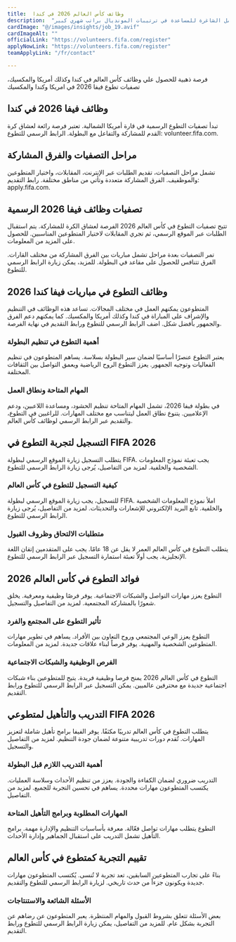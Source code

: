 ```yaml
---
title:  وظائف كأس العالم 2026 في كندا 
description:  "وظائف كأس العالم من الفيفا لأكثر من 50 دولة للعمل في فرص العمل الشاغرة للمساعدة في ترتيبات المونديال براتب شهري كبير." 
cardImage: "@/images/insights/job_19.avif" 
cardImageAlt: "" 
officialLink: "https://volunteers.fifa.com/register" 
applyNowLink: "https://volunteers.fifa.com/register" 
teamApplyLink: "/fr/contact"

---
```


فرصة ذهبية للحصول علي وظائف كأس العالم في كندا وكذلك أمريكا والمكسيك، تصفيات تطوع فيفا 2026 في امريكا وكندا والمكسيك

## وظائف فيفا 2026 في كندا

تبدأ تصفيات التطوع الرسمية في قارة أمريكا الشمالية. تعتبر فرصة رائعة لعشاق كرة القدم للمشاركة والتفاعل مع البطولة. الرابط الرسمي للتطوع: volunteer.fifa.com.

## مراحل التصفيات والفرق المشاركة

تشمل مراحل التصفيات، تقديم الطلبات عبر الإنترنت، المقابلات، واختيار المتطوعين والموظفيف. الفرق المشاركة متعددة وتأتي من مناطق مختلفة. رابط التقديم: apply.fifa.com.

## تصفيات وظائف فيفا 2026 الرسمية

تتيح تصفيات التطوع في كأس العالم 2026 الفرصة لعشاق الكرة للمشاركة. يتم استقبال الطلبات عبر الموقع الرسمي، ثم تجري المقابلات لاختيار المتطوعين المناسبين. للحصول على المزيد من المعلومات.

تمر التصفيات بعدة مراحل تشمل مباريات بين الفرق المشاركة من مختلف القارات. الفرق تتنافس للحصول على مقاعد في البطولة. للمزيد، يمكن زيارة الرابط الرسمي للتطوع.

## وظائف التطوع في مباريات فيفا كندا 2026

المتطوعون يمكنهم العمل في مختلف المجالات. تساعد هذه الوظائف في التنظيم والإشراف على المباراة في كندا وكذلك أمريكا والمكسيك. كما يمكنهم دعم الفرق والجمهور بأفضل شكل. اضف الرابط الرسمي للتطوع ورابط التقديم في نهاية الفرصة.

### أهمية التطوع في تنظيم البطولة

يعتبر التطوع عنصرًا أساسيًا لضمان سير البطولة بسلاسة. يساهم المتطوعون في تنظيم الفعاليات وتوجيه الجمهور. يعزز التطوع الروح الرياضية ويعمق التواصل بين الثقافات المختلفة.

### المهام المتاحة ونطاق العمل

في بطولة فيفا 2026، تشمل المهام المتاحة تنظيم الحشود، ومساعدة اللاعبين، ودعم الإعلاميين. يتنوع نطاق العمل ليتناسب مع مختلف المهارات. للراغبين في التطوع، والتقديم عبر الرابط الرسمي لوظائف كأس العالم.

## التسجيل لتجربة التطوع في FIFA 2026

يتطلب التسجيل زيارة الموقع الرسمي لبطولة FIFA. يجب تعبئة نموذج المعلومات الشخصية والخلفية. لمزيد من التفاصيل، يُرجى زيارة الرابط الرسمي للتطوع.

### كيفية التسجيل للتطوع في كأس العالم

للتسجيل، يجب زيارة الموقع الرسمي لبطولة FIFA. املأ نموذج المعلومات الشخصية والخلفية. تابع البريد الإلكتروني للإشعارات والتحديثات. لمزيد من التفاصيل، يُرجى زيارة الرابط الرسمي للتطوع.

### متطلبات الالتحاق وظروف القبول

يتطلب التطوع في كأس العالم العمر لا يقل عن 18 عامًا. يجب على المتقدمين إتقان اللغة الإنجليزية. يجب أولاً تعبئة استمارة التسجيل عبر الرابط الرسمي للتطوع.

## فوائد التطوع في كأس العالم 2026

التطوع يعزز مهارات التواصل والشبكات الاجتماعية. يوفر فرصًا وظيفية ومعرفية. يخلق شعورًا بالمشاركة المجتمعية. لمزيد من التفاصيل والتسجيل.

### تأثير التطوع على المجتمع والفرد

التطوع يعزز الوعي المجتمعي وروح التعاون بين الأفراد. يساهم في تطوير مهارات المتطوعين الشخصية والمهنية. يوفر فرصاً لبناء علاقات جديدة. لمزيد من المعلومات.

### الفرص الوظيفية والشبكات الاجتماعية

التطوع في كأس العالم 2026 يمنح فرصا وظيفية فريدة. يتيح للمتطوعين بناء شبكات اجتماعية جديدة مع محترفين عالميين. يمكن التسجيل عبر الرابط الرسمي للتطوع ورابط التقديم.

## التدريب والتأهيل لمتطوعي FIFA 2026

يتطلب التطوع في كأس العالم تدريبًا مكثفًا. يوفر الفيفا برامج تأهيل شاملة لتعزيز المهارات. تُقدم دورات تدريبية متنوعة لضمان جودة التنظيم. لمزيد من التفاصيل والتسجيل.

### أهمية التدريب اللازم قبل البطولة

التدريب ضروري لضمان الكفاءة والجودة. يعزز من تنظيم الأحداث وسلاسة العمليات. يكتسب المتطوعون مهارات محددة. يساهم في تحسين التجربة للجميع. لمزيد من التفاصيل.

### المهارات المطلوبة وبرامج التأهيل المتاحة

التطوع يتطلب مهارات تواصل فعّالة. معرفة بأساسيات التنظيم والإدارة مهمة. برامج التأهيل تشمل التدريب على استقبال الجماهير وإدارة الأحداث.

## تقييم التجربة كمتطوع في كأس العالم

بناءً على تجارب المتطوعين السابقين، تعد تجربة لا تُنسى. يُكتسب المتطوعون مهارات جديدة ويكونون جزءاً من حدث تاريخي. لزيارة الرابط الرسمي للتطوع والتقديم.

### الأسئلة الشائعة والاستنتاجات

بعض الأسئلة تتعلق بشروط القبول والمهام المنتظرة. يعبر المتطوعون عن رضاهم عن التجربة بشكل عام. للمزيد من التفاصيل، يمكن زيارة الرابط الرسمي للتطوع ورابط التقديم.

